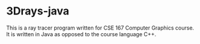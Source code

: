 # 3Drays-java

This is a ray tracer program written for CSE 167 Computer Graphics course.  It is written in Java as opposed to the course language C++. 
